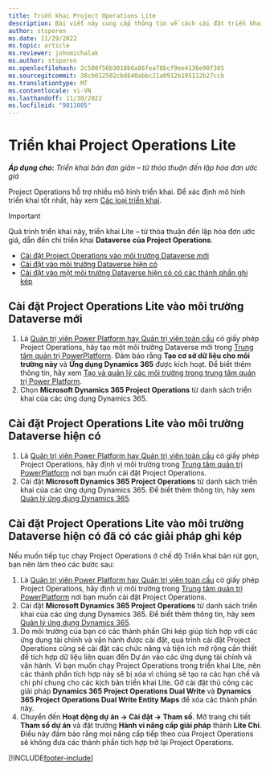 ```yaml
---
title: Triển khai Project Operations Lite
description: Bài viết này cung cấp thông tin về cách cài đặt triển khai Project Operations Lite – từ thỏa thuận đến lập hóa đơn ước giá.
author: stsporen
ms.date: 11/29/2022
ms.topic: article
ms.reviewer: johnmichalak
ms.author: stsporen
ms.openlocfilehash: 2c508f56b3018b6a86fea78bcf9ee4136e90f385
ms.sourcegitcommit: 38cb012502cbd640abbc21a0912b195112b27ccb
ms.translationtype: MT
ms.contentlocale: vi-VN
ms.lasthandoff: 11/30/2022
ms.locfileid: "9811005"
---
```

# <a name="deploy-project-operations-lite"></a>Triển khai Project Operations Lite

_**Áp dụng cho:** Triển khai bản đơn giản – từ thỏa thuận đến lập hóa đơn ước giá_



Project Operations hỗ trợ nhiều mô hình triển khai. Để xác định mô hình triển khai tốt nhất, hãy xem [Các loại triển khai](determine-deployment-type.md).


> [!IMPORTANT]
> Quá trình triển khai này, triển khai Lite – từ thỏa thuận đến lập hóa đơn ước giá, dẫn đến chỉ triển khai **Dataverse của Project Operations**.

- [Cài đặt Project Operations vào môi trường Dataverse mới](#new)
- [Cài đặt vào môi trường Dataverse hiện có](#existing)
- [Cài đặt vào một môi trường Dataverse hiện có có các thành phần ghi kép](#existingdw)



## <a name="install-project-operations-lite-to-a-new-dataverse-environment"></a><a name="new"></a> Cài đặt Project Operations Lite vào môi trường Dataverse mới

1. Là [Quản trị viên Power Platform hay Quản trị viên toàn cầu](/power-platform/admin/global-service-administrators-can-administer-without-license) có giấy phép Project Operations, hãy tạo một môi trường Dataverse mới trong [Trung tâm quản trị PowerPlatform](https://admin.powerplatform.com). Đảm bảo rằng **Tạo cơ sở dữ liệu cho môi trường này** và **Ứng dụng Dynamics 365** được kích hoạt. Để biết thêm thông tin, hãy xem [Tạo và quản lý các môi trường trong trung tâm quản trị Power Platform](/power-platform/admin/create-environment#create-an-environment-in-the-power-platform-admin-center).
1. Chọn **Microsoft Dynamics 365 Project Operations** từ danh sách triển khai của các ứng dụng Dynamics 365.


## <a name="install-project-operations-lite-to-an-existing-dataverse-environment"></a><a name="existing"></a> Cài đặt Project Operations Lite vào môi trường Dataverse hiện có 
1. Là [Quản trị viên Power Platform hay Quản trị viên toàn cầu](/power-platform/admin/global-service-administrators-can-administer-without-license) có giấy phép Project Operations, hãy định vị môi trường trong [Trung tâm quản trị PowerPlatform](https://admin.powerplatform.com) nơi bạn muốn cài đặt Project Operations.
1. Cài đặt **Microsoft Dynamics 365 Project Operations** từ danh sách triển khai của các ứng dụng Dynamics 365. Để biết thêm thông tin, hãy xem [Quản lý ứng dụng Dynamics 365](/power-platform/admin/manage-apps).

## <a name="install-project-operations-lite-to-an-existing-dataverse-environment-where-dual-write-solutions-are-already-present"></a><a name="existingdw"></a> Cài đặt Project Operations Lite vào môi trường Dataverse hiện có đã có các giải pháp ghi kép

Nếu muốn tiếp tục chạy Project Operations ở chế độ Triển khai bản rút gọn, bạn nên làm theo các bước sau:

1. Là [Quản trị viên Power Platform hay Quản trị viên toàn cầu](/power-platform/admin/global-service-administrators-can-administer-without-license) có giấy phép Project Operations, hãy định vị môi trường trong [Trung tâm quản trị PowerPlatform](https://admin.powerplatform.com) nơi bạn muốn cài đặt Project Operations.
1. Cài đặt **Microsoft Dynamics 365 Project Operations** từ danh sách triển khai của các ứng dụng Dynamics 365. Để biết thêm thông tin, hãy xem [Quản lý ứng dụng Dynamics 365](/power-platform/admin/manage-apps).
1. Do môi trường của bạn có các thành phần Ghi kép giúp tích hợp với các ứng dụng tài chính và vận hành được cài đặt, quá trình cài đặt Project Operations cũng sẽ cài đặt các chức năng và tiện ích mở rộng cần thiết để tích hợp dữ liệu liên quan đến Dự án vào các ứng dụng tài chính và vận hành. Vì bạn muốn chạy Project Operations trong triển khai Lite, nên các thành phần tích hợp này sẽ bị xóa vì chúng sẽ tạo ra các hạn chế và chi phí chung cho các kịch bản triển khai Lite. Gỡ cài đặt thủ công các giải pháp **Dynamics 365 Project Operations Dual Write** và **Dynamics 365 Project Operations Dual Write Entity Maps** để xóa các thành phần này.
1. Chuyển đến **Hoạt động dự án -> Cài đặt -> Tham số**. Mở trang chi tiết **Tham số dự án** và đặt trường **Hành vi nâng cấp giải pháp** thành **Lite Chỉ**. Điều này đảm bảo rằng mọi nâng cấp tiếp theo của Project Operations sẽ không đưa các thành phần tích hợp trở lại Project Operations.  

[!INCLUDE[footer-include](../includes/footer-banner.md)]
